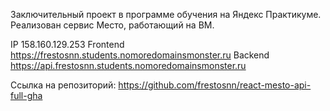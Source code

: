 Заключительный проект в программе обучения на Яндекс Практикуме. Реализован сервис Место, работающий на ВМ.

IP 158.160.129.253
Frontend https://frestosnn.students.nomoredomainsmonster.ru
Backend https://api.frestosnn.students.nomoredomainsmonster.ru

Ссылка на репозиторий: https://github.com/frestosnn/react-mesto-api-full-gha
